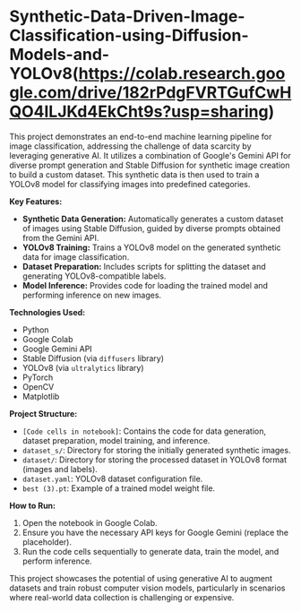 # Synthetic-Data-Driven-Image-Classification-using-Diffusion-Models-and-YOLOv8(https://colab.research.google.com/drive/182rPdgFVRTGufCwHQO4ILJKd4EkCht9s?usp=sharing)

This project demonstrates an end-to-end machine learning pipeline for image classification, addressing the challenge of data scarcity by leveraging generative AI. It utilizes a combination of Google's Gemini API for diverse prompt generation and Stable Diffusion for synthetic image creation to build a custom dataset. This synthetic data is then used to train a YOLOv8 model for classifying images into predefined categories.

**Key Features:**

*   **Synthetic Data Generation:** Automatically generates a custom dataset of images using Stable Diffusion, guided by diverse prompts obtained from the Gemini API.
*   **YOLOv8 Training:** Trains a YOLOv8 model on the generated synthetic data for image classification.
*   **Dataset Preparation:** Includes scripts for splitting the dataset and generating YOLOv8-compatible labels.
*   **Model Inference:** Provides code for loading the trained model and performing inference on new images.

**Technologies Used:**

*   Python
*   Google Colab
*   Google Gemini API
*   Stable Diffusion (via `diffusers` library)
*   YOLOv8 (via `ultralytics` library)
*   PyTorch
*   OpenCV
*   Matplotlib

**Project Structure:**

*   `[Code cells in notebook]`: Contains the code for data generation, dataset preparation, model training, and inference.
*   `dataset_s/`: Directory for storing the initially generated synthetic images.
*   `dataset/`: Directory for storing the processed dataset in YOLOv8 format (images and labels).
*   `dataset.yaml`: YOLOv8 dataset configuration file.
*   `best (3).pt`: Example of a trained model weight file.

**How to Run:**

1.  Open the notebook in Google Colab.
2.  Ensure you have the necessary API keys for Google Gemini (replace the placeholder).
3.  Run the code cells sequentially to generate data, train the model, and perform inference.

This project showcases the potential of using generative AI to augment datasets and train robust computer vision models, particularly in scenarios where real-world data collection is challenging or expensive.
